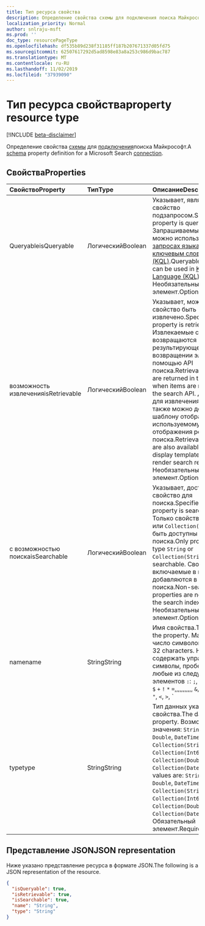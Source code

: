 ```yaml
---
title: Тип ресурса свойства
description: Определение свойства схемы для подключения поиска Майкрософт.
localization_priority: Normal
author: snlraju-msft
ms.prod: ''
doc_type: resourcePageType
ms.openlocfilehash: df535b89d238f31185ff187b207671337d05fd75
ms.sourcegitcommit: 62507617292d5ad8598e83a8a253c986d9bac787
ms.translationtype: MT
ms.contentlocale: ru-RU
ms.lasthandoff: 11/02/2019
ms.locfileid: "37939090"
---
```

# <a name="property-resource-type"></a><span data-ttu-id="2d9f0-103">Тип ресурса свойства</span><span class="sxs-lookup"><span data-stu-id="2d9f0-103">property resource type</span></span>

[!INCLUDE [beta-disclaimer](../../includes/beta-disclaimer.md)]

<span data-ttu-id="2d9f0-104">Определение свойства [схемы](schema.md) для [подключения](externalconnection.md)поиска Майкрософт.</span><span class="sxs-lookup"><span data-stu-id="2d9f0-104">A [schema](schema.md) property definition for a Microsoft Search [connection](externalconnection.md).</span></span>

## <a name="properties"></a><span data-ttu-id="2d9f0-105">Свойства</span><span class="sxs-lookup"><span data-stu-id="2d9f0-105">Properties</span></span>

| <span data-ttu-id="2d9f0-106">Свойство</span><span class="sxs-lookup"><span data-stu-id="2d9f0-106">Property</span></span>      | <span data-ttu-id="2d9f0-107">Тип</span><span class="sxs-lookup"><span data-stu-id="2d9f0-107">Type</span></span>    | <span data-ttu-id="2d9f0-108">Описание</span><span class="sxs-lookup"><span data-stu-id="2d9f0-108">Description</span></span>                                        |
|:--------------|:--------|:---------------------------------------------------|
| <span data-ttu-id="2d9f0-109">Queryable</span><span class="sxs-lookup"><span data-stu-id="2d9f0-109">isQueryable</span></span>   | <span data-ttu-id="2d9f0-110">Логический</span><span class="sxs-lookup"><span data-stu-id="2d9f0-110">Boolean</span></span> | <span data-ttu-id="2d9f0-111">Указывает, является ли свойство подзапросом.</span><span class="sxs-lookup"><span data-stu-id="2d9f0-111">Specifies if the property is queryable.</span></span> <span data-ttu-id="2d9f0-112">Запрашиваемые свойства можно использовать в [запросах языка запросов по ключевым словам (KQL)](/sharepoint/dev/general-development/keyword-query-language-kql-syntax-reference).</span><span class="sxs-lookup"><span data-stu-id="2d9f0-112">Queryable properties can be used in [Keyword Query Language (KQL) queries](/sharepoint/dev/general-development/keyword-query-language-kql-syntax-reference).</span></span> <span data-ttu-id="2d9f0-113">Необязательный элемент.</span><span class="sxs-lookup"><span data-stu-id="2d9f0-113">Optional.</span></span>  |
| <span data-ttu-id="2d9f0-114">возможность извлечения</span><span class="sxs-lookup"><span data-stu-id="2d9f0-114">isRetrievable</span></span> | <span data-ttu-id="2d9f0-115">Логический</span><span class="sxs-lookup"><span data-stu-id="2d9f0-115">Boolean</span></span> | <span data-ttu-id="2d9f0-116">Указывает, может ли свойство быть извлечено.</span><span class="sxs-lookup"><span data-stu-id="2d9f0-116">Specifies if the property is retrievable.</span></span> <span data-ttu-id="2d9f0-117">Извлекаемые свойства возвращаются в результирующем наборе при возвращении элементов с помощью API поиска.</span><span class="sxs-lookup"><span data-stu-id="2d9f0-117">Retrievable properties are returned in the result set when items are returned by the search API.</span></span> <span data-ttu-id="2d9f0-118">Доступные для извлечения свойства также можно добавить к шаблону отображения, используемому для отображения результатов поиска.</span><span class="sxs-lookup"><span data-stu-id="2d9f0-118">Retrievable properties are also available to add to the display template used to render search results.</span></span> <span data-ttu-id="2d9f0-119">Необязательный элемент.</span><span class="sxs-lookup"><span data-stu-id="2d9f0-119">Optional.</span></span> |
| <span data-ttu-id="2d9f0-120">с возможностью поиска</span><span class="sxs-lookup"><span data-stu-id="2d9f0-120">isSearchable</span></span>  | <span data-ttu-id="2d9f0-121">Логический</span><span class="sxs-lookup"><span data-stu-id="2d9f0-121">Boolean</span></span> | <span data-ttu-id="2d9f0-122">Указывает, доступно ли свойство для поиска.</span><span class="sxs-lookup"><span data-stu-id="2d9f0-122">Specifies if the property is searchable.</span></span> <span data-ttu-id="2d9f0-123">Только свойства типа `String` или `Collection(String)` могут быть доступны для поиска.</span><span class="sxs-lookup"><span data-stu-id="2d9f0-123">Only properties of type `String` or `Collection(String)` can be searchable.</span></span> <span data-ttu-id="2d9f0-124">Свойства, не включаемые в поиск, не добавляются в индекс поиска.</span><span class="sxs-lookup"><span data-stu-id="2d9f0-124">Non-searchable properties are not added to the search index.</span></span> <span data-ttu-id="2d9f0-125">Необязательный элемент.</span><span class="sxs-lookup"><span data-stu-id="2d9f0-125">Optional.</span></span> |
| <span data-ttu-id="2d9f0-126">name</span><span class="sxs-lookup"><span data-stu-id="2d9f0-126">name</span></span>          | <span data-ttu-id="2d9f0-127">String</span><span class="sxs-lookup"><span data-stu-id="2d9f0-127">String</span></span>  | <span data-ttu-id="2d9f0-128">Имя свойства.</span><span class="sxs-lookup"><span data-stu-id="2d9f0-128">The name of the property.</span></span> <span data-ttu-id="2d9f0-129">Максимальное число символов 32.</span><span class="sxs-lookup"><span data-stu-id="2d9f0-129">Maximum 32 characters.</span></span> <span data-ttu-id="2d9f0-130">Не должно содержать управляющие символы, пробелы или любые из следующих элементов `:`: `;`, `,`, `(`, `)` `[` `]` `{` `}` `%` `$` `+` `!` `*` `=`,,,,,,,,,,, `&`, `?`, `@`, `#`, `\`, `~`, `'`, `"`, `<`, `>`, `|`, `` ` ``, `^`.</span><span class="sxs-lookup"><span data-stu-id="2d9f0-130">Must not contain control characters, whitespace, or any of the following: `:`, `;`, `,`, `(`, `)`, `[`, `]`, `{`, `}`, `%`, `$`, `+`, `!`, `*`, `=`, `&`, `?`, `@`, `#`, `\`, `~`, `'`, `"`, `<`, `>`, `|`, `` ` ``, `^`.</span></span> <span data-ttu-id="2d9f0-131">Обязательное.</span><span class="sxs-lookup"><span data-stu-id="2d9f0-131">Required.</span></span>                |
| <span data-ttu-id="2d9f0-132">type</span><span class="sxs-lookup"><span data-stu-id="2d9f0-132">type</span></span>          | <span data-ttu-id="2d9f0-133">String</span><span class="sxs-lookup"><span data-stu-id="2d9f0-133">String</span></span>  | <span data-ttu-id="2d9f0-134">Тип данных указанного свойства.</span><span class="sxs-lookup"><span data-stu-id="2d9f0-134">The data type of the property.</span></span> <span data-ttu-id="2d9f0-135">Возможные значения: `String`, `Int64`, `Double`, `DateTime`, `Boolean`, `Collection(String)`, `Collection(Int64)`, `Collection(Double)`, `Collection(DateTime)`.</span><span class="sxs-lookup"><span data-stu-id="2d9f0-135">Possible values are: `String`, `Int64`, `Double`, `DateTime`, `Boolean`, `Collection(String)`, `Collection(Int64)`, `Collection(Double)`, `Collection(DateTime)`.</span></span> <span data-ttu-id="2d9f0-136">Обязательный элемент.</span><span class="sxs-lookup"><span data-stu-id="2d9f0-136">Required.</span></span> |

## <a name="json-representation"></a><span data-ttu-id="2d9f0-137">Представление JSON</span><span class="sxs-lookup"><span data-stu-id="2d9f0-137">JSON representation</span></span>

<span data-ttu-id="2d9f0-138">Ниже указано представление ресурса в формате JSON.</span><span class="sxs-lookup"><span data-stu-id="2d9f0-138">The following is a JSON representation of the resource.</span></span>

<!-- {
  "blockType": "resource",
  "optionalProperties": [

  ],
  "@odata.type": "microsoft.graph.property",
  "baseType": null
}-->

```json
{
  "isQueryable": true,
  "isRetrievable": true,
  "isSearchable": true,
  "name": "String",
  "type": "String"
}
```

<!-- uuid: 16cd6b66-4b1a-43a1-adaf-3a886856ed98
2019-02-04 14:57:30 UTC -->
<!-- {
  "type": "#page.annotation",
  "description": "property resource",
  "keywords": "",
  "section": "documentation",
  "tocPath": ""
}-->
